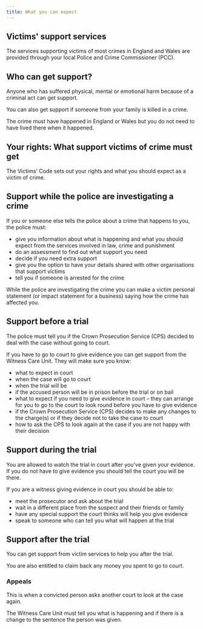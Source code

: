 ---title: What you can expect---## Victims' support servicesThe services supporting victims of most crimes in England and Wales are provided through your local Police and Crime Commissioner (PCC).## Who can get support?Anyone who has suffered physical, mental or emotional harm because of a criminal act can get support.You can also get support if someone from your family is killed in a crime.The crime must have happened in England or Wales but you do not need to have lived there when it happened.## Your rights: What support victims of crime must getThe Victims' Code sets out your rights and what you should expect as a victim of crime. ## <a name="investigation"></a>Support while the police are investigating a crimeIf you or someone else tells the police about a crime that happens to you, the police must:- give you information about what is happening and what you should expect from the services involved in law, crime and punishment- do an assessment to find out what support you need- decide if you need extra support- give you the option to have your details shared with other organisations that support victims- tell you if someone is arrested for the crimeWhile the police are investigating the crime you can make a victim personal statement (or impact statement for a business) saying how the crime has affected you.## <a name="before-trial"></a>Support before a trialThe police must tell you if the Crown Prosecution Service (CPS) decided to deal with the case without going to court.If you have to go to court to give evidence you can get support from the Witness Care Unit. They will make sure you know:- what to expect in court- when the case will go to court- when the trial will be- if the accused person will be in prison before the trial or on bail- what to expect if you need to give evidence in court – they can arrange for you to go to the court to look round before you have to give evidence- if the Crown Prosecution Service (CPS) decides to make any changes to the charge(s) or if they decide not to take the case to court- how to ask the CPS to look again at the case if you are not happy with their decision## <a name="during-trial"></a>Support during the trialYou are allowed to watch the trial in court after you've given your evidence. If you do not have to give evidence you should tell the court you will be there.If you are a witness giving evidence in court you should be able to:- meet the prosecutor and ask about the trial - wait in a different place from the suspect and their friends or family- have any special support the court thinks will help you give evidence- speak to someone who can tell you what will happen at the trial ## Support <a name="after-trial"></a>after the trialYou can get support from victim services to help you after the trial.You are also entitled to claim back any money you spent to go to court.### AppealsThis is when a convicted person asks another court to look at the case again.The Witness Care Unit must tell you what is happening and if there is a change to the sentence the person was given.